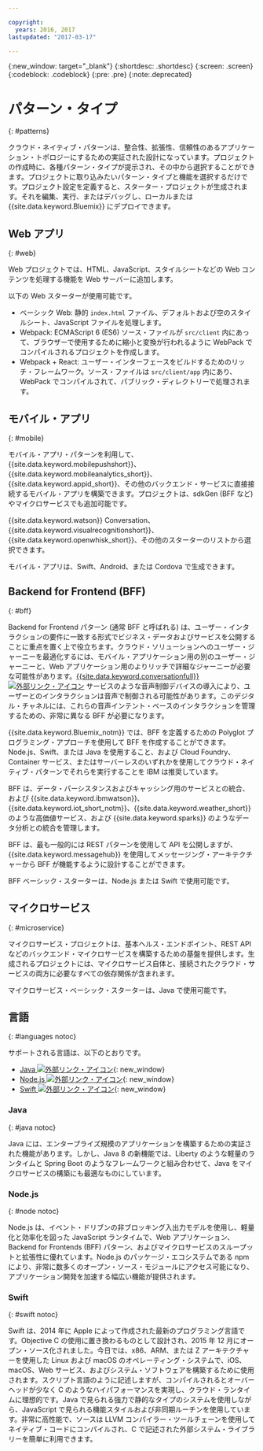 ```yaml
---

copyright:
  years: 2016, 2017
lastupdated: "2017-03-17"

---
```

{:new_window: target="_blank"}
{:shortdesc: .shortdesc}
{:screen: .screen}
{:codeblock: .codeblock}
{:pre: .pre}
{:note:.deprecated}

# パターン・タイプ
{: #patterns}

クラウド・ネイティブ・パターンは、整合性、拡張性、信頼性のあるアプリケーション・トポロジーにするための実証された設計になっています。プロジェクトの作成時に、各種パターン・タイプが提示され、その中から選択することができます。プロジェクトに取り込みたいパターン・タイプと機能を選択するだけです。プロジェクト設定を定義すると、スターター・プロジェクトが生成されます。それを編集、実行、またはデバッグし、ローカルまたは {{site.data.keyword.Bluemix}} にデプロイできます。

## Web アプリ
{: #web}

Web プロジェクトでは、HTML、JavaScript、スタイルシートなどの Web コンテンツを処理する機能を Web サーバーに追加します。

以下の Web スターターが使用可能です。

* ベーシック Web: 静的 `index.html` ファイル、デフォルトおよび空のスタイルシート、JavaScript ファイルを処理します。
* Webpack: ECMAScript 6 (ES6) ソース・ファイルが `src/client` 内にあって、ブラウザーで使用するために縮小と変換が行われるように WebPack でコンパイルされるプロジェクトを作成します。
* Webpack + React: ユーザー・インターフェースをビルドするためのリッチ・フレームワーク。ソース・ファイルは `src/client/app` 内にあり、WebPack でコンパイルされて、パブリック・ディレクトリーで処理されます。


## モバイル・アプリ
{: #mobile}

モバイル・アプリ・パターンを利用して、{{site.data.keyword.mobilepushshort}}、{{site.data.keyword.mobileanalytics_short}}、
{{site.data.keyword.appid_short}}、その他のバックエンド・サービスに直接接続するモバイル・アプリを構築できます。プロジェクトは、sdkGen (BFF など) やマイクロサービスでも追加可能です。

{{site.data.keyword.watson}} Conversation、{{site.data.keyword.visualrecognitionshort}}、{{site.data.keyword.openwhisk_short}}、その他のスターターのリストから選択できます。

モバイル・アプリは、Swift、Android、または Cordova で生成できます。


## Backend for Frontend (BFF)
{: #bff}

Backend for Frontend パターン (通常 BFF と呼ばれる) は、ユーザー・インタラクションの要件に一致する形式でビジネス・データおよびサービスを公開することに重点を置く上で役立ちます。クラウド・ソリューションへのユーザー・ジャーニーを最適化するには、モバイル・アプリケーション用の別のユーザー・ジャーニーと、Web アプリケーション用のよりリッチで詳細なジャーニーが必要な可能性があります。[{{site.data.keyword.conversationfull}} ![外部リンク・アイコン](../icons/launch-glyph.svg "外部リンク・アイコン")](https://www.ibm.com/watson/developercloud/conversation.html) サービスのような音声制御デバイスの導入により、ユーザーとのインタラクションは音声で制御される可能性があります。このデジタル・チャネルには、これらの音声インテント・ベースのインタラクションを管理するための、非常に異なる BFF が必要になります。

{{site.data.keyword.Bluemix_notm}} では、BFF を定義するための Polyglot プログラミング・アプローチを使用して BFF を作成することができます。Node.js、Swift、または Java を使用すること、および Cloud Foundry、Container サービス、またはサーバーレスのいずれかを使用してクラウド・ネイティブ・パターンでそれらを実行することを IBM は推奨しています。

BFF は、データ・パーシスタンスおよびキャッシング用のサービスとの統合、および {{site.data.keyword.ibmwatson}}、{{site.data.keyword.iot_short_notm}}、{{site.data.keyword.weather_short}} のような高価値サービス、および {{site.data.keyword.sparks}} のようなデータ分析との統合を管理します。

BFF は、最も一般的には REST パターンを使用して API を公開しますが、{{site.data.keyword.messagehub}} を使用してメッセージング・アーキテクチャーから BFF が機能するように設計することができます。

BFF ベーシック・スターターは、Node.js または Swift で使用可能です。


## マイクロサービス
{: #microservice}

マイクロサービス・プロジェクトは、基本ヘルス・エンドポイント、REST API などのバックエンド・マイクロサービスを構築するための基盤を提供します。生成されるプロジェクトには、マイクロサービス自体と、接続されたクラウド・サービスの両方に必要なすべての依存関係が含まれます。

マイクロサービス・ベーシック・スターターは、Java で使用可能です。

<!--
## Other
{: #other}

The Other pattern represents a project that consists of only the language-specific server-side web framework. It has all the other file assets to work with the project, such as needed libraries and config files.

Content to be provided by Karl Bishop.
-->


## 言語
{: #languages notoc}

サポートされる言語は、以下のとおりです。

   * [Java ![外部リンク・アイコン](../icons/launch-glyph.svg "外部リンク・アイコン")](../runtimes/liberty/getting-started.html){: new_window}
   * [Node.js ![外部リンク・アイコン](../icons/launch-glyph.svg "外部リンク・アイコン")](../runtimes/nodejs/getting-started.html){: new_window}
   * [Swift ![外部リンク・アイコン](../icons/launch-glyph.svg "外部リンク・アイコン")](../runtimes/swift/getting-started.html){: new_window}


### Java
{: #java notoc}

Java には、エンタープライズ規模のアプリケーションを構築するための実証された機能があります。しかし、Java 8 の新機能では、Liberty のような軽量のランタイムと Spring Boot のようなフレームワークと組み合わせて、Java をマイクロサービスの構築にも最適なものにしています。


### Node.js
{: #node notoc}

Node.js は、イベント・ドリブンの非ブロッキング入出力モデルを使用し、軽量化と効率化を図った JavaScript ランタイムで、Web アプリケーション、Backend for Frontends (BFF) パターン、およびマイクロサービスのスループットと拡張性に優れています。Node.js のパッケージ・エコシステムである npm により、非常に数多くのオープン・ソース・モジュールにアクセス可能になり、アプリケーション開発を加速する幅広い機能が提供されます。


### Swift
{: #swift notoc}

Swift は、2014 年に Apple によって作成された最新のプログラミング言語です。Objective C の使用に置き換わるものとして設計され、2015 年 12 月にオープン・ソース化されました。今日では、x86、ARM、または Z アーキテクチャーを使用した Linux および macOS のオペレーティング・システムで、iOS、macOS、Web サービス、およびシステム・ソフトウェアを構築するために使用されます。スクリプト言語のように記述しますが、コンパイルされるとオーバーヘッドが少なく C のようなハイパフォーマンスを実現し、クラウド・ランタイムに理想的です。Java で見られる強力で静的なタイプのシステムを使用しながら、JavaScript で見られる機能スタイルおよび非同期ルーチンを使用しています。非常に高性能で、ソースは LLVM コンパイラー・ツールチェーンを使用してネイティブ・コードにコンパイルされ、C で記述された外部システム・ライブラリーを簡単に利用できます。
